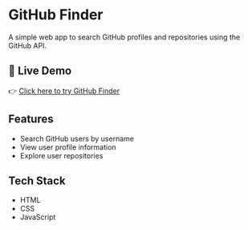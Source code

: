 # GitHub Finder

A simple web app to search GitHub profiles and repositories using the GitHub API.  

## 🚀 Live Demo
👉 [Click here to try GitHub Finder](https://sanjayveerappan.github.io/github-finder/)

## Features
- Search GitHub users by username
- View user profile information
- Explore user repositories

## Tech Stack
- HTML
- CSS
- JavaScript